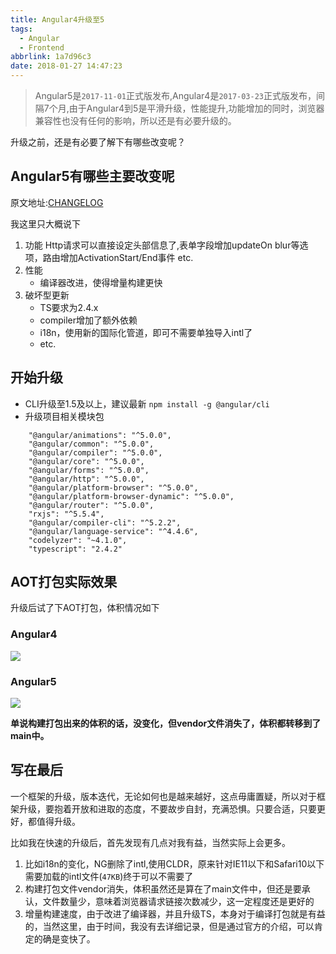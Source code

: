 ```yaml
---
title: Angular4升级至5
tags:
  - Angular
  - Frontend
abbrlink: 1a7d96c3
date: 2018-01-27 14:47:23
---
```

> Angular5是`2017-11-01`正式版发布,Angular4是`2017-03-23`正式版发布，间隔7个月,由于Angular4到5是平滑升级，性能提升,功能增加的同时，浏览器兼容性也没有任何的影响，所以还是有必要升级的。

升级之前，还是有必要了解下有哪些改变呢？

## Angular5有哪些主要改变呢

原文地址:[CHANGELOG](https://github.com/angular/angular/blob/master/CHANGELOG.md)

我这里只大概说下

1.  功能
    Http请求可以直接设定头部信息了,表单字段增加updateOn blur等选项，路由增加ActivationStart/End事件 etc.
2.  性能
    - 编译器改进，使得增量构建更快
3.  破坏型更新
    - TS要求为2.4.x
    - compiler增加了额外依赖
    - i18n，使用新的国际化管道，即可不需要单独导入intl了
    - etc.  
    

## 开始升级

- CLI升级至1.5及以上，建议最新
`npm install -g @angular/cli`
- 升级项目相关模块包

```
    "@angular/animations": "^5.0.0",
    "@angular/common": "^5.0.0",
    "@angular/compiler": "^5.0.0",
    "@angular/core": "^5.0.0",
    "@angular/forms": "^5.0.0",
    "@angular/http": "^5.0.0",
    "@angular/platform-browser": "^5.0.0",
    "@angular/platform-browser-dynamic": "^5.0.0",
    "@angular/router": "^5.0.0",
    "rxjs": "^5.5.4",
    "@angular/compiler-cli": "^5.2.2",
    "@angular/language-service": "^4.4.6",
    "codelyzer": "~4.1.0",
    "typescript": "2.4.2"

```
    
## AOT打包实际效果

升级后试了下AOT打包，体积情况如下

### Angular4
![](http://or0g12e5e.bkt.clouddn.com/blog/2018-01-27-075543.png)
### Angular5
![](http://or0g12e5e.bkt.clouddn.com/blog/2018-01-27-075556.png)

**单说构建打包出来的体积的话，没变化，但vendor文件消失了，体积都转移到了main中。**

## 写在最后
一个框架的升级，版本迭代，无论如何也是越来越好，这点毋庸置疑，所以对于框架升级，要抱着开放和进取的态度，不要故步自封，充满恐惧。只要合适，只要更好，都值得升级。

比如我在快速的升级后，首先发现有几点对我有益，当然实际上会更多。
1. 比如i18n的变化，NG删除了intl,使用CLDR，原来针对IE11以下和Safari10以下需要加载的intl文件(`47KB`)终于可以不需要了
2. 构建打包文件vendor消失，体积虽然还是算在了main文件中，但还是要承认，文件数量少，意味着浏览器请求链接次数减少，这一定程度还是更好的
3. 增量构建速度，由于改进了编译器，并且升级TS，本身对于编译打包就是有益的，当然这里，由于时间，我没有去详细记录，但是通过官方的介绍，可以肯定的确是变快了。
